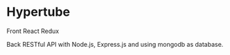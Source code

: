 # Hypertube
Front
React Redux

Back
RESTful API with Node.js, Express.js and using mongodb as database.


